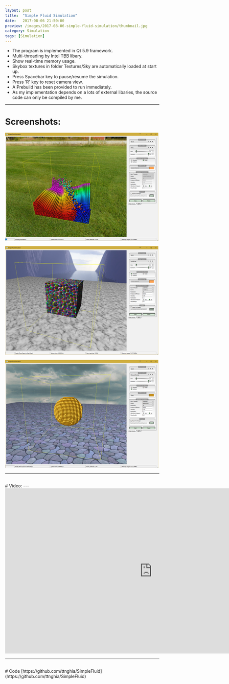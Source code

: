 ```yaml
---
layout: post
title:  "Simple Fluid Simulation"
date:   2017-08-06 21:50:00
preview: /images/2017-08-06-simple-fluid-simulation/thumbnail.jpg
category: Simulation
tags: [Simulation]
---
```


* The program is implemented in Qt 5.9 framework.
* Multi-threading by Intel TBB libary.
* Show real-time memory usage.
* Skybox textures in folder Textures/Sky are automatically loaded at start up.
* Press Spacebar key to pause/resume the simulation.
* Press 'R' key to reset camera view.
* A Prebuild has been provided to run immediately.
* As my implementation depends on a lots of external libaries, the source code can only be compiled by me.

---

# Screenshots:

![1](/images/2017-08-06-simple-fluid-simulation/1.png)

![2](/images/2017-08-06-simple-fluid-simulation/2.png)

![3](/images/2017-08-06-simple-fluid-simulation/3.png)

---
<br>
# Video:
---
<iframe src="https://player.vimeo.com/video/228570357" width="960" height="540" frameborder="0" webkitallowfullscreen mozallowfullscreen allowfullscreen></iframe>

---
<br>
# Code
[https://github.com/ttnghia/SimpleFluid](https://github.com/ttnghia/SimpleFluid)